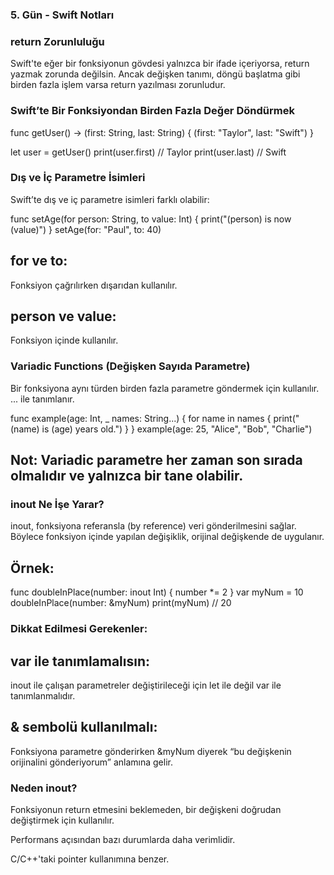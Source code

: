 ### 5. Gün - Swift Notları

### return Zorunluluğu

Swift'te eğer bir fonksiyonun gövdesi yalnızca bir ifade içeriyorsa, return yazmak zorunda 
değilsin. Ancak değişken tanımı, döngü başlatma gibi birden fazla işlem varsa return yazılması 
zorunludur.

### Swift’te Bir Fonksiyondan Birden Fazla Değer Döndürmek

func getUser() -> (first: String, last: String) {
    (first: "Taylor", last: "Swift")
}

let user = getUser()
print(user.first) // Taylor
print(user.last)  // Swift

### Dış ve İç Parametre İsimleri
Swift’te dış ve iç parametre isimleri farklı olabilir:

func setAge(for person: String, to value: Int) {
    print("\(person) is now \(value)")
}
setAge(for: "Paul", to: 40)

## for ve to:
Fonksiyon çağrılırken dışarıdan kullanılır.
## person ve value: 
Fonksiyon içinde kullanılır.

### Variadic Functions (Değişken Sayıda Parametre)
Bir fonksiyona aynı türden birden fazla parametre göndermek için kullanılır. ... ile tanımlanır.

func example(age: Int, _ names: String...) {
    for name in names {
        print("\(name) is \(age) years old.")
    }
}
example(age: 25, "Alice", "Bob", "Charlie")

## Not: Variadic parametre her zaman son sırada olmalıdır ve yalnızca bir tane olabilir.

### inout Ne İşe Yarar?

inout, fonksiyona referansla (by reference) veri gönderilmesini sağlar. Böylece fonksiyon içinde
yapılan değişiklik, orijinal değişkende de uygulanır.

## Örnek:
func doubleInPlace(number: inout Int) {
    number *= 2
}
var myNum = 10
doubleInPlace(number: &myNum)
print(myNum) // 20

### Dikkat Edilmesi Gerekenler:

## var ile tanımlamalısın:
inout ile çalışan parametreler değiştirileceği için let ile değil var ile tanımlanmalıdır.

## & sembolü kullanılmalı: 
Fonksiyona parametre gönderirken &myNum diyerek “bu değişkenin orijinalini gönderiyorum” anlamına gelir.

### Neden inout?

Fonksiyonun return etmesini beklemeden, bir değişkeni doğrudan değiştirmek için kullanılır.

Performans açısından bazı durumlarda daha verimlidir.

C/C++'taki pointer kullanımına benzer.

